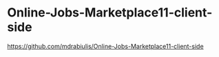 # Online-Jobs-Marketplace11-client-side
https://github.com/mdrabiulis/Online-Jobs-Marketplace11-client-side